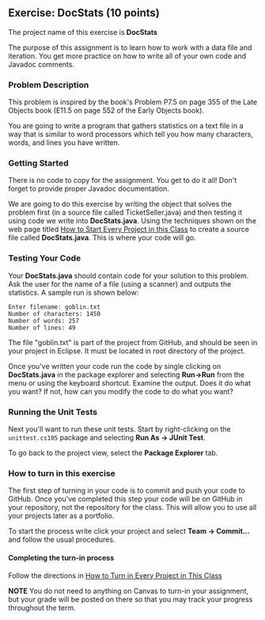 ## Exercise: DocStats (10 points)

The project name of this exercise is **DocStats** 

The purpose of this assignment is to learn how to work with a data file and iteration. You get more practice on how to write all of your own code and Javadoc comments.

### Problem Description

This problem is inspired by the book's Problem P7.5 on page 355 of the Late Objects book (E11.5 on page 552 of the Early Objects book).

You are going to write a program that gathers statistics on a text file in a way that is similar to word processors which tell you how many characters, words, and lines you have written.

### Getting Started

There is no code to copy for the assignment. You get to do it all! Don't forget to provide proper Javadoc documentation.

We are going to do this exercise by writing the object that solves the problem first (in a source file called TicketSeller.java) and then testing it using code we write into **DocStats.java**. Using the techniques shown on the web page titled [How to Start Every Project in this Class](http://crowd.cs.sbcc.edu:7990/projects/CS105F2016/repos/allan.knight/browse/HowToStartEveryProject.md) to create a source file called **DocStats.java**. This is where your code will go. 

### Testing Your Code

Your **DocStats.java** should contain code for your solution to this problem. Ask the user for the name of a file (using a scanner) and outputs the statistics. A sample run is shown below:

```
Enter filename: goblin.txt
Number of characters: 1450 
Number of words: 257
Number of lines: 49 
```

The file "goblin.txt" is part of the project from GitHub, and should be seen in your project in Eclipse. It must be located in root directory of the project.

Once you've written your code run the code by single clicking on **DocStats.java** in the package explorer and selecting **Run->Run** from the menu or using the keyboard shortcut. Examine the output. Does it do what you want? If not, how can you modify the code to do what you want?

### Running the Unit Tests

Next you'll want to run these unit tests. Start by right-clicking on the `unittest.cs105` package and selecting **Run As -> JUnit Test**. 

To go back to the project view, select the **Package Explorer** tab.

### How to turn in this exercise

The first step of turning in your code is to commit and push your code to GitHub. Once you've completed this step your code will be on GitHub in your repository, not the repository for the class. This will allow you to use all your projects later as a portfolio.

To start the process write click your project and select **Team -> Commit...** and follow the usual procedures.

#### Completing the turn-in process

Follow the directions in [How to Turn in Every Project in This Class](http://crowd.cs.sbcc.edu:7990/projects/CS105F2016/repos/allan.knight/browse/HowToTurnInEveryProjectInThisClass.md)

**NOTE** You do not need to anything on Canvas to turn-in your assignment, but your grade will be posted on there so that you may track your progress throughout the term.